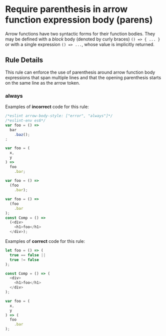 # Require parenthesis in arrow function expression body (parens)

Arrow functions have two syntactic forms for their function bodies.  They may be defined with a *block* body (denoted by curly braces) `() => { ... }` or with a single expression `() => ...`, whose value is implicitly returned.

## Rule Details

This rule can enforce the use of parenthesis around arrow function body expressions that span multiple lines and that the opening parenthesis starts on the same line as the arrow token.

### always

Examples of **incorrect** code for this rule:

```js
/*eslint arrow-body-style: ["error", "always"]*/
/*eslint-env es6*/
var foo = () =>
  bar
	.baz();
;

var foo = (
  x,
  y
) =>
  foo
    .bar;
    
var foo = () =>
  (foo
    .bar);

var foo = () =>
  (foo
    .bar
);
const Comp = () =>
  (<div>
    <h1>foo</h1>
  </div>);

```

Examples of **correct** code for this rule:

```js
let foo = () => (
  true == false ||
  true != false
);

const Comp = () => (
  <div>
    <h1>foo</h1>
  </div>
);

var foo = (
  x,
  y
) => (
  foo
    .bar
);
```
